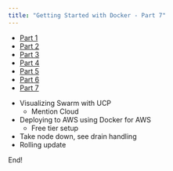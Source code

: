```yaml
---
title: "Getting Started with Docker - Part 7"
---
```


<ul class="pagination">
  <li><a href="index.md">Part 1</a></li>
  <li><a href="part2.md">Part 2</a></li>
  <li><a href="part3.md">Part 3</a></li>
  <li><a href="part4.md">Part 4</a></li>
  <li><a href="part5.md">Part 5</a></li>
  <li><a href="part6.md">Part 6</a></li>
  <li class="active"><a href="part7.md">Part 7</a></li>
</ul>

- Visualizing Swarm with UCP
  - Mention Cloud
- Deploying to AWS using Docker for AWS
  - Free tier setup
- Take node down, see drain handling
- Rolling update

End!
